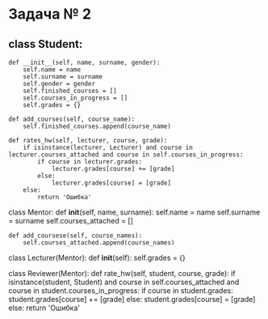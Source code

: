 # Задача № 2

## class Student:
    def __init__(self, name, surname, gender):
        self.name = name
        self.surname = surname
        self.gender = gender
        self.finished_courses = []
        self.courses_in_progress = []
        self.grades = {}

    def add_courses(self, course_name):
        self.finished_courses.append(course_name)

    def rates_hw(self, lecturer, course, grade):
        if isinstance(lecturer, Lecturer) and course in lecturer.courses_attached and course in self.courses_in_progress:
            if course in lecturer.grades:
                lecturer.grades[course] += [grade]
            else:
                lecturer.grades[course] = [grade]
        else:
            return 'Ошибка'


class Mentor:
    def __init__(self, name, surname):
        self.name = name
        self.surname = surname
        self.courses_attached = []

    def add_coursese(self, course_names):
        self.courses_attached.append(course_names)



class Lecturer(Mentor):
    def __init__(self):
        self.grades = {}


class Reviewer(Mentor):
    def rate_hw(self, student, course, grade):
        if isinstance(student, Student) and course in self.courses_attached and course in student.courses_in_progress:
            if course in student.grades:
                student.grades[course] += [grade]
            else:
                student.grades[course] = [grade]
        else:
            return 'Ошибка'
